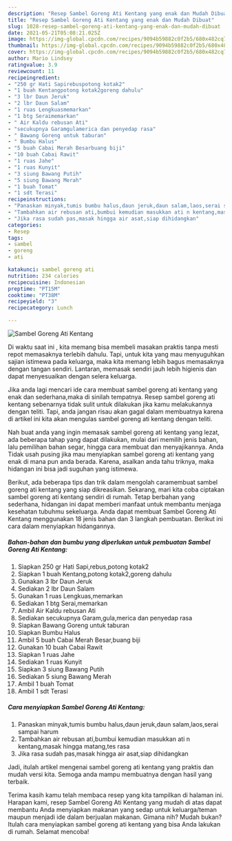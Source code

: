 ```yaml
---
description: "Resep Sambel Goreng Ati Kentang yang enak dan Mudah Dibuat"
title: "Resep Sambel Goreng Ati Kentang yang enak dan Mudah Dibuat"
slug: 1028-resep-sambel-goreng-ati-kentang-yang-enak-dan-mudah-dibuat
date: 2021-05-21T05:08:21.025Z
image: https://img-global.cpcdn.com/recipes/9094b59882c0f2b5/680x482cq70/sambel-goreng-ati-kentang-foto-resep-utama.jpg
thumbnail: https://img-global.cpcdn.com/recipes/9094b59882c0f2b5/680x482cq70/sambel-goreng-ati-kentang-foto-resep-utama.jpg
cover: https://img-global.cpcdn.com/recipes/9094b59882c0f2b5/680x482cq70/sambel-goreng-ati-kentang-foto-resep-utama.jpg
author: Mario Lindsey
ratingvalue: 3.9
reviewcount: 11
recipeingredient:
- "250 gr Hati Sapirebuspotong kotak2"
- "1 buah Kentangpotong kotak2goreng dahulu"
- "3 lbr Daun Jeruk"
- "2 lbr Daun Salam"
- "1 ruas Lengkuasmemarkan"
- "1 btg Seraimemarkan"
- " Air Kaldu rebusan Ati"
- "secukupnya Garamgulamerica dan penyedap rasa"
- " Bawang Goreng untuk taburan"
- " Bumbu Halus"
- "5 buah Cabai Merah Besarbuang biji"
- "10 buah Cabai Rawit"
- "1 ruas Jahe"
- "1 ruas Kunyit"
- "3 siung Bawang Putih"
- "5 siung Bawang Merah"
- "1 buah Tomat"
- "1 sdt Terasi"
recipeinstructions:
- "Panaskan minyak,tumis bumbu halus,daun jeruk,daun salam,laos,serai sampai harum"
- "Tambahkan air rebusan ati,bumbui kemudian masukkan ati n kentang,masak hingga matang,tes rasa"
- "Jika rasa sudah pas,masak hingga air asat,siap dihidangkan"
categories:
- Resep
tags:
- sambel
- goreng
- ati

katakunci: sambel goreng ati 
nutrition: 234 calories
recipecuisine: Indonesian
preptime: "PT15M"
cooktime: "PT38M"
recipeyield: "3"
recipecategory: Lunch

---
```



![Sambel Goreng Ati Kentang](https://img-global.cpcdn.com/recipes/9094b59882c0f2b5/680x482cq70/sambel-goreng-ati-kentang-foto-resep-utama.jpg)

Di waktu  saat ini , kita memang bisa membeli masakan praktis tanpa mesti repot memasaknya terlebih dahulu. Tapi, untuk kita yang mau menyuguhkan sajian istimewa pada keluarga, maka kita memang lebih bagus memasaknya dengan tangan sendiri. Lantaran, memasak sendiri jauh lebih higienis dan dapat menyesuaikan dengan selera keluarga.

Jika anda lagi mencari ide cara membuat sambel goreng ati kentang yang enak dan sederhana,maka di sinilah tempatnya. Resep sambel goreng ati kentang  sebenarnya tidak sulit untuk dilakukan jika kamu melakukannya dengan teliti. Tapi, anda jangan risau akan gagal dalam membuatnya 
karena di artikel ini kita akan mengulas sambel goreng ati kentang dengan teliti.  



Nah buat anda yang ingin memasak sambel goreng ati kentang yang lezat, ada beberapa tahap yang dapat dilakukan, mulai dari memilih jenis bahan, lalu pemilihan bahan segar, hingga cara membuat dan menyajikannya. Anda Tidak usah pusing jika mau menyiapkan sambel goreng ati kentang yang enak di mana pun anda berada. Karena, asalkan anda  tahu triknya, maka hidangan ini bisa jadi suguhan yang istimewa.

Berikut, ada beberapa tips dan trik dalam mengolah caramembuat sambel goreng ati kentang yang siap dikreasikan. Sekarang, mari kita coba ciptakan sambel goreng ati kentang sendiri di rumah. Tetap berbahan yang sederhana, hidangan ini dapat memberi manfaat untuk membantu menjaga kesehatan tubuhmu sekeluarga. Anda dapat membuat Sambel Goreng Ati Kentang menggunakan 18 jenis bahan dan 3 langkah pembuatan. Berikut ini cara dalam menyiapkan hidangannya.

<!--inarticleads1-->

##### Bahan-bahan dan bumbu yang diperlukan untuk pembuatan Sambel Goreng Ati Kentang:

1. Siapkan 250 gr Hati Sapi,rebus,potong kotak2
1. Siapkan 1 buah Kentang,potong kotak2,goreng dahulu
1. Gunakan 3 lbr Daun Jeruk
1. Sediakan 2 lbr Daun Salam
1. Gunakan 1 ruas Lengkuas,memarkan
1. Sediakan 1 btg Serai,memarkan
1. Ambil  Air Kaldu rebusan Ati
1. Sediakan secukupnya Garam,gula,merica dan penyedap rasa
1. Siapkan  Bawang Goreng untuk taburan
1. Siapkan  Bumbu Halus
1. Ambil 5 buah Cabai Merah Besar,buang biji
1. Gunakan 10 buah Cabai Rawit
1. Siapkan 1 ruas Jahe
1. Sediakan 1 ruas Kunyit
1. Siapkan 3 siung Bawang Putih
1. Sediakan 5 siung Bawang Merah
1. Ambil 1 buah Tomat
1. Ambil 1 sdt Terasi




<!--inarticleads2-->

##### Cara menyiapkan Sambel Goreng Ati Kentang:

1. Panaskan minyak,tumis bumbu halus,daun jeruk,daun salam,laos,serai sampai harum
1. Tambahkan air rebusan ati,bumbui kemudian masukkan ati n kentang,masak hingga matang,tes rasa
1. Jika rasa sudah pas,masak hingga air asat,siap dihidangkan




Jadi, itulah artikel mengenai  sambel goreng ati kentang  yang praktis dan mudah versi kita. Semoga anda mampu membuatnya dengan hasil yang terbaik. 

Terima kasih kamu telah membaca resep yang kita tampilkan di halaman ini. Harapan kami, resep  Sambel Goreng Ati Kentang yang mudah di atas dapat membantu Anda menyiapkan makanan yang sedap untuk keluarga/teman maupun menjadi ide dalam berjualan makanan. Gimana nih? Mudah bukan? Itulah cara menyiapkan sambel goreng ati kentang yang bisa Anda lakukan di rumah. Selamat mencoba!

